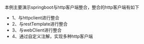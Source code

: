 本例主要演示springboot与http客户端整合，整合的http客户端有如下

- 1、与httpclient进行整合
- 2、与restTemplate进行整合
- 3、与webClient进行整合
- 4、通过自定义注解，实现多种http客户端





> 
 
 
  